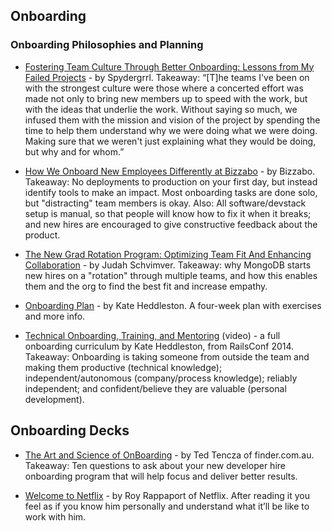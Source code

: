 ## Onboarding 

### Onboarding Philosophies and Planning

- [Fostering Team Culture Through Better Onboarding: Lessons from My Failed Projects](http://www.spydergrrl.com/2017/11/fostering-team-culture-through-better.html) - by Spydergrrl. Takeaway: “[T]he teams I've been on with the strongest culture were those where a concerted effort was made not only to bring new members up to speed with the work, but with the ideas that underlie the work. Without saying so much, we infused them with the mission and vision of the project by spending the time to help them understand why we were doing what we were doing. Making sure that we weren't just explaining what they would be doing, but why and for whom.”

- [How We Onboard New Employees Differently at Bizzabo](http://geeks.bizzabo.com/post/128481928604/how-we-onboard-new-employees-differently-at) - by Bizzabo. Takeaway: No deployments to production on your first day, but instead identify tools to make an impact. Most onboarding tasks are done solo, but "distracting" team members is okay. Also: All software/devstack setup is manual, so that people will know how to fix it when it breaks; and new hires are encouraged to give constructive feedback about the product.

- [The New Grad Rotation Program: Optimizing Team Fit And Enhancing Collaboration](https://engineering.mongodb.com/post/the-new-grad-rotation-program-optimizing-team-fit-and-enhancing-collaboration/) - by Judah Schvimver. Takeaway: why MongoDB starts new hires on a "rotation" through multiple teams, and how this enables them and the org to find the best fit and increase empathy.

- [Onboarding Plan](https://github.com/heddle317/onboarding/blob/master/onboarding_plan.md) - by Kate Heddleston. A four-week plan with exercises and more info. 

- [Technical Onboarding, Training, and Mentoring](https://www.youtube.com/watch?v=Lpg4jRSH7EE) (video) - a full onboarding curriculum by Kate Heddleston, from RailsConf 2014. Takeaway: Onboarding is taking someone from outside the team and making them productive (technical knowledge); independent/autonomous (company/process knowledge); reliably independent; and confident/believe they are valuable (personal development). 

## Onboarding Decks

- [The Art and Science of OnBoarding](https://www.slideshare.net/darthted/on-boarding-cto-summit) - by Ted Tencza of finder.com.au. Takeaway: Ten questions to ask about your new developer hire onboarding program that will help focus and deliver better results. 

- [Welcome to Netflix](https://docs.google.com/presentation/d/1bQt-9ROFBxtQ9njEyq-HrbdDQDy2BwZ6rpU0yiiO--4/edit#slide=id.p) - by Roy Rappaport of Netflix. After reading it you feel as if you know him personally and understand what it’ll be like to work with him.
